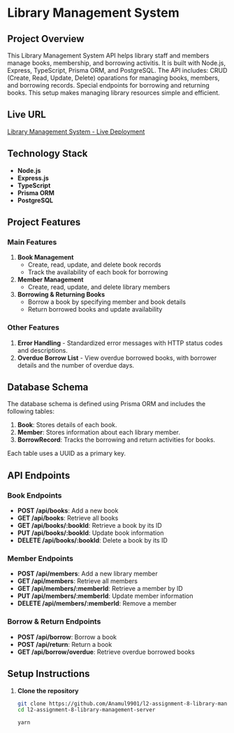 # Library Management System

## Project Overview
This Library Management System API helps library staff and members manage books, membership, and borrowing activitis. It is built with Node.js, Express, TypeScript, Prisma ORM, and PostgreSQL. The API includes:
CRUD (Create, Read, Update, Delete) oparations for managing books, members, and borrowing records.
Special endpoints for borrowing and returning books.
This setup makes managing library resources simple and efficient.

## Live URL
[Library Management System - Live Deployment](https://l2-a8-ser.vercel.app/)

## Technology Stack
- **Node.js** 
- **Express.js** 
- **TypeScript** 
- **Prisma ORM** 
- **PostgreSQL** 

## Project Features
### Main Features
1. **Book Management**
   - Create, read, update, and delete book records
   - Track the availability of each book for borrowing
2. **Member Management**
   - Create, read, update, and delete library members
3. **Borrowing & Returning Books**
   - Borrow a book by specifying member and book details
   - Return borrowed books and update availability

### Other Features
1. **Error Handling** - Standardized error messages with HTTP status codes and descriptions.
2. **Overdue Borrow List** - View overdue borrowed books, with borrower details and the number of overdue days.

## Database Schema
The database schema is defined using Prisma ORM and includes the following tables:
1. **Book**: Stores details of each book.
2. **Member**: Stores information about each library member.
3. **BorrowRecord**: Tracks the borrowing and return activities for books.

Each table uses a UUID as a primary key.

## API Endpoints
### Book Endpoints
- **POST /api/books**: Add a new book
- **GET /api/books**: Retrieve all books
- **GET /api/books/:bookId**: Retrieve a book by its ID
- **PUT /api/books/:bookId**: Update book information
- **DELETE /api/books/:bookId**: Delete a book by its ID

### Member Endpoints
- **POST /api/members**: Add a new library member
- **GET /api/members**: Retrieve all members
- **GET /api/members/:memberId**: Retrieve a member by ID
- **PUT /api/members/:memberId**: Update member information
- **DELETE /api/members/:memberId**: Remove a member

### Borrow & Return Endpoints
- **POST /api/borrow**: Borrow a book
- **POST /api/return**: Return a book
- **GET /api/borrow/overdue**: Retrieve overdue borrowed books

## Setup Instructions
1. **Clone the repository**
   ```bash
   git clone https://github.com/Anamul9901/l2-assignment-8-library-management-server.git
   cd l2-assignment-8-library-management-server

   yarn

